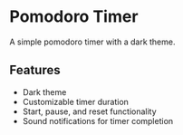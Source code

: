 # Pomodoro Timer

A simple pomodoro timer with a dark theme.

## Features

-   Dark theme
-   Customizable timer duration
-   Start, pause, and reset functionality
-   Sound notifications for timer completion
